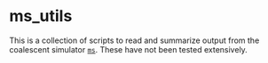 ms_utils
========

This is a collection of scripts to read and summarize output from the
coalescent simulator [`ms`](http://home.uchicago.edu/rhudson1/source/mksamples.html). These have not been tested extensively.


